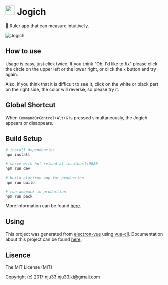 <h1><img src="https://github.com/nju33/jogich/blob/master/app/icons/icon.iconset/icon_16x16@2x.png?raw=true" height=30>&nbsp;Jogich</h1>

📏 Ruler app that can measure intuitively.

![Jogich](https://raw.githubusercontent.com/nju33/jogich/master/screenshot.gif)

## How to use

Usage is easy, just click twice.
If you think "Oh, I'd like to fix" please click the circle on the upper left or the lower right, or click the `x` button and try again.

Also, if you think that it is difficult to see it, click on the white or black part on the right side, the color will reverse, so please try it.

## Global Shortcut

When `CommandOrControl+Alt+G` is pressed simultaneously, the Jogich appears or disappears.

## Build Setup

``` bash
# install dependencies
npm install

# serve with hot reload at localhost:9080
npm run dev

# build electron app for production
npm run build

# run webpack in production
npm run pack
```
More information can be found [here](https://simulatedgreg.gitbooks.io/electron-vue/content/docs/npm_scripts.html).

## Using

This project was generated from [electron-vue](https://github.com/SimulatedGREG/electron-vue) using [vue-cli](https://github.com/vuejs/vue-cli). Documentation about this project can be found [here](https://simulatedgreg.gitbooks.io/electron-vue/content/index.html).

## Lisence

The MIT License (MIT)

Copyright (c) 2017 nju33 <nju33.ki@gmail.com>
